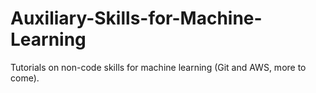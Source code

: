 # Auxiliary-Skills-for-Machine-Learning
Tutorials on non-code skills for machine learning (Git and AWS, more to come).
